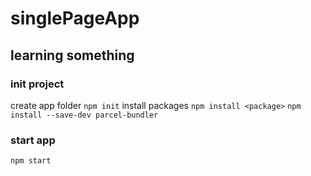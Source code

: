 # singlePageApp
## learning something
### init project
create app folder
```npm init```
install packages
```npm install <package>```
```npm install --save-dev parcel-bundler```
### start app
```npm start```


